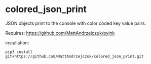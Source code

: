 # colored_json_print
JSON objects print to the console with color coded key value pairs.



Requires:
https://github.com/MattAndrzejczuk/pyink

installation:

`pip3 install git+https://github.com/MattAndrzejczuk/colored_json_print.git`
